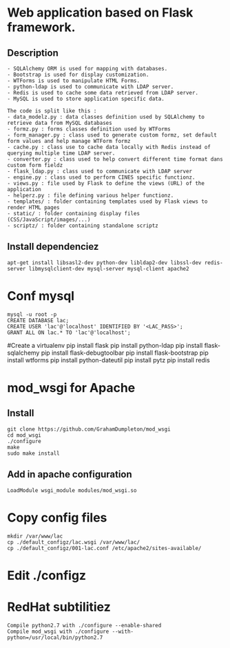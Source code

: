 # Web application based on Flask framework.


## Description

    - SQLAlchemy ORM is used for mapping with databases.
    - Bootstrap is used for display customization.
    - WTForms is used to manipulate HTML Forms.
    - python-ldap is used to communicate with LDAP server.
    - Redis is used to cache some data retrieved from LDAP server.
    - MySQL is used to store application specific data.

    The code is split like this :
    - data_modelz.py : data classes definition used by SQLAlchemy to retrieve data from MySQL databases
    - formz.py : forms classes definition used by WTForms
    - form_manager.py : class used to generate custom formz, set default form values and help manage WTForm formz
    - cache.py : class use to cache data locally with Redis instead of querying multiple time LDAP server.
    - converter.py : class used to help convert different time format dans custom form fieldz
    - flask_ldap.py : class used to communicate with LDAP server
    - engine.py : class used to perform CINES specific functionz.
    - views.py : file used by Flask to define the views (URL) of the application
    - helperz.py : file defining various helper functionz.
    - templates/ : folder containing templates used by Flask views to render HTML pages
    - static/ : folder containing display files (CSS/JavaScript/images/...)
    - scriptz/ : folder containing standalone scriptz

## Install dependenciez
    apt-get install libsasl2-dev python-dev libldap2-dev libssl-dev redis-server libmysqlclient-dev mysql-server mysql-client apache2

# Conf mysql
    mysql -u root -p
    CREATE DATABASE lac;
    CREATE USER 'lac'@'localhost' IDENTIFIED BY '<LAC_PASS>';
    GRANT ALL ON lac.* TO 'lac'@'localhost';


#Create a virtualenv
    pip install flask
    pip install python-ldap
    pip install flask-sqlalchemy
    pip install flask-debugtoolbar
    pip install flask-bootstrap
    pip install wtforms
    pip install python-dateutil
    pip install pytz
    pip install redis

# mod_wsgi for Apache
## Install
    git clone https://github.com/GrahamDumpleton/mod_wsgi
    cd mod_wsgi
    ./configure
    make
    sudo make install

## Add in apache configuration
    LoadModule wsgi_module modules/mod_wsgi.so

# Copy config files
    mkdir /var/www/lac
    cp ./default_configz/lac.wsgi /var/www/lac/
    cp ./default_configz/001-lac.conf /etc/apache2/sites-available/

# Edit ./configz

# RedHat subtilitiez
    Compile python2.7 with ./configure --enable-shared
    Compile mod_wsgi with ./configure --with-python=/usr/local/bin/python2.7
